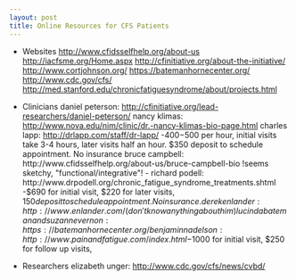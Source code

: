 ```yaml
---
layout: post
title: Online Resources for CFS Patients 
---
```



* Websites
http://www.cfidsselfhelp.org/about-us
http://iacfsme.org/Home.aspx
http://cfinitiative.org/about-the-initiative/
http://www.cortjohnson.org/
https://batemanhornecenter.org/
http://www.cdc.gov/cfs/
http://med.stanford.edu/chronicfatiguesyndrome/about/projects.html

* Clinicians
daniel peterson: http://cfinitiative.org/lead-researchers/daniel-peterson/
nancy klimas: http://www.nova.edu/nim/clinic/dr.-nancy-klimas-bio-page.html
charles lapp: http://drlapp.com/staff/dr-lapp/
    -$400-$500 per hour, initial visits take 3-4 hours, later visits half an hour. $350 deposit to schedule appointment. No insurance
bruce campbell: http://www.cfidsselfhelp.org/about-us/bruce-campbell-bio
!seems sketchy, "functional/integrative"! - richard podell: http://www.drpodell.org/chronic_fatigue_syndrome_treatments.shtml
    -$690 for initial visit, $220 for later visits, $150 deposit to schedule appointment. No insurance.
derek enlander: http://www.enlander.com/ (don't know anything about him)
lucinda bateman and suzanne vernon: https://batemanhornecenter.org/
benjamin nadelson: http://www.painandfatigue.com/index.html
    -$1000 for initial visit, $250 for follow up visits, 

* Researchers
elizabeth unger: http://www.cdc.gov/cfs/news/cvbd/



